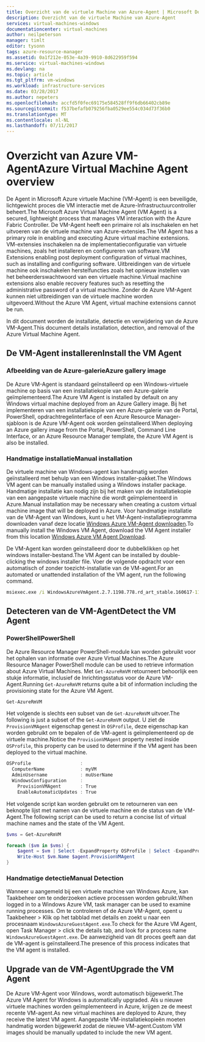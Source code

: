 ```yaml
---
title: Overzicht van de virtuele Machine van Azure-Agent | Microsoft Docs
description: Overzicht van de virtuele Machine van Azure-Agent
services: virtual-machines-windows
documentationcenter: virtual-machines
author: neilpeterson
manager: timlt
editor: tysonn
tags: azure-resource-manager
ms.assetid: 0a1f212e-053e-4a39-9910-8d622959f594
ms.service: virtual-machines-windows
ms.devlang: na
ms.topic: article
ms.tgt_pltfrm: vm-windows
ms.workload: infrastructure-services
ms.date: 03/28/2017
ms.author: nepeters
ms.openlocfilehash: accfd5f0fec69175e584528ff9f6db66402cb89e
ms.sourcegitcommit: f537befafb079256fba0529ee554c034d73f36b0
ms.translationtype: MT
ms.contentlocale: nl-NL
ms.lasthandoff: 07/11/2017
---
```

# <a name="azure-virtual-machine-agent-overview"></a><span data-ttu-id="196c3-103">Overzicht van Azure VM-Agent</span><span class="sxs-lookup"><span data-stu-id="196c3-103">Azure Virtual Machine Agent overview</span></span>

<span data-ttu-id="196c3-104">De Agent in Microsoft Azure virtuele Machine (VM-Agent) is een beveiligde, lichtgewicht proces die VM interactie met de Azure-Infrastructuurcontroller beheert.</span><span class="sxs-lookup"><span data-stu-id="196c3-104">The Microsoft Azure Virtual Machine Agent (VM Agent) is a secured, lightweight process that manages VM interaction with the Azure Fabric Controller.</span></span> <span data-ttu-id="196c3-105">De VM-Agent heeft een primaire rol als inschakelen en het uitvoeren van de virtuele machine van Azure-extensies.</span><span class="sxs-lookup"><span data-stu-id="196c3-105">The VM Agent has a primary role in enabling and executing Azure virtual machine extensions.</span></span> <span data-ttu-id="196c3-106">VM-extensies inschakelen na de implementatieconfiguratie van virtuele machines, zoals het installeren en configureren van software.</span><span class="sxs-lookup"><span data-stu-id="196c3-106">VM Extensions enabling post deployment configuration of virtual machines, such as installing and configuring software.</span></span> <span data-ttu-id="196c3-107">Uitbreidingen van de virtuele machine ook inschakelen herstelfuncties zoals het opnieuw instellen van het beheerderswachtwoord van een virtuele machine.</span><span class="sxs-lookup"><span data-stu-id="196c3-107">Virtual machine extensions also enable recovery features such as resetting the administrative password of a virtual machine.</span></span> <span data-ttu-id="196c3-108">Zonder de Azure VM-Agent kunnen niet uitbreidingen van de virtuele machine worden uitgevoerd.</span><span class="sxs-lookup"><span data-stu-id="196c3-108">Without the Azure VM Agent, virtual machine extensions cannot be run.</span></span>

<span data-ttu-id="196c3-109">In dit document worden de installatie, detectie en verwijdering van de Azure VM-Agent.</span><span class="sxs-lookup"><span data-stu-id="196c3-109">This document details installation, detection, and removal of the Azure Virtual Machine Agent.</span></span>

## <a name="install-the-vm-agent"></a><span data-ttu-id="196c3-110">De VM-Agent installeren</span><span class="sxs-lookup"><span data-stu-id="196c3-110">Install the VM Agent</span></span>

### <a name="azure-gallery-image"></a><span data-ttu-id="196c3-111">Afbeelding van de Azure-galerie</span><span class="sxs-lookup"><span data-stu-id="196c3-111">Azure gallery image</span></span>

<span data-ttu-id="196c3-112">De Azure VM-Agent is standaard geïnstalleerd op een Windows-virtuele machine op basis van een installatiekopie van een Azure-galerie geïmplementeerd.</span><span class="sxs-lookup"><span data-stu-id="196c3-112">The Azure VM Agent is installed by default on any Windows virtual machine deployed from an Azure Gallery image.</span></span> <span data-ttu-id="196c3-113">Bij het implementeren van een installatiekopie van een Azure-galerie van de Portal, PowerShell, opdrachtregelinterface of een Azure Resource Manager-sjabloon is de Azure VM-Agent ook worden geïnstalleerd.</span><span class="sxs-lookup"><span data-stu-id="196c3-113">When deploying an Azure gallery image from the Portal, PowerShell, Command Line Interface, or an Azure Resource Manager template, the Azure VM Agent is also be installed.</span></span> 

### <a name="manual-installation"></a><span data-ttu-id="196c3-114">Handmatige installatie</span><span class="sxs-lookup"><span data-stu-id="196c3-114">Manual installation</span></span>

<span data-ttu-id="196c3-115">De virtuele machine van Windows-agent kan handmatig worden geïnstalleerd met behulp van een Windows installer-pakket.</span><span class="sxs-lookup"><span data-stu-id="196c3-115">The Windows VM agent can be manually installed using a Windows installer package.</span></span> <span data-ttu-id="196c3-116">Handmatige installatie kan nodig zijn bij het maken van de installatiekopie van een aangepaste virtuele machine die wordt geïmplementeerd in Azure.</span><span class="sxs-lookup"><span data-stu-id="196c3-116">Manual installation may be necessary when creating a custom virtual machine image that will be deployed in Azure.</span></span> <span data-ttu-id="196c3-117">Voor handmatige installatie van de VM-Agent van Windows, kunt u het VM-Agent-installatieprogramma downloaden vanaf deze locatie [Windows Azure VM-Agent downloaden](http://go.microsoft.com/fwlink/?LinkID=394789).</span><span class="sxs-lookup"><span data-stu-id="196c3-117">To manually install the Windows VM Agent, download the VM Agent installer from this location [Windows Azure VM Agent Download](http://go.microsoft.com/fwlink/?LinkID=394789).</span></span> 

<span data-ttu-id="196c3-118">De VM-Agent kan worden geïnstalleerd door te dubbelklikken op het windows installer-bestand.</span><span class="sxs-lookup"><span data-stu-id="196c3-118">The VM Agent can be installed by double-clicking the windows installer file.</span></span> <span data-ttu-id="196c3-119">Voer de volgende opdracht voor een automatisch of zonder toezicht-installatie van de VM-agent.</span><span class="sxs-lookup"><span data-stu-id="196c3-119">For an automated or unattended installation of the VM agent, run the following command.</span></span>

```cmd
msiexec.exe /i WindowsAzureVmAgent.2.7.1198.778.rd_art_stable.160617-1120.fre /quiet
```

## <a name="detect-the-vm-agent"></a><span data-ttu-id="196c3-120">Detecteren van de VM-Agent</span><span class="sxs-lookup"><span data-stu-id="196c3-120">Detect the VM Agent</span></span>

### <a name="powershell"></a><span data-ttu-id="196c3-121">PowerShell</span><span class="sxs-lookup"><span data-stu-id="196c3-121">PowerShell</span></span>

<span data-ttu-id="196c3-122">De Azure Resource Manager PowerShell-module kan worden gebruikt voor het ophalen van informatie over Azure Virtual Machines.</span><span class="sxs-lookup"><span data-stu-id="196c3-122">The Azure Resource Manager PowerShell module can be used to retrieve information about Azure Virtual Machines.</span></span> <span data-ttu-id="196c3-123">Met `Get-AzureRmVM` retourneert behoorlijk een stukje informatie, inclusief de Inrichtingsstatus voor de Azure VM-Agent.</span><span class="sxs-lookup"><span data-stu-id="196c3-123">Running `Get-AzureRmVM` returns quite a bit of information including the provisioning state for the Azure VM Agent.</span></span>

```PowerShell
Get-AzureRmVM
```

<span data-ttu-id="196c3-124">Het volgende is slechts een subset van de `Get-AzureRmVM` uitvoer.</span><span class="sxs-lookup"><span data-stu-id="196c3-124">The following is just a subset of the `Get-AzureRmVM` output.</span></span> <span data-ttu-id="196c3-125">U ziet de `ProvisionVMAgent` eigenschap genest in `OSProfile`, deze eigenschap kan worden gebruikt om te bepalen of de VM-agent is geïmplementeerd op de virtuele machine.</span><span class="sxs-lookup"><span data-stu-id="196c3-125">Notice the `ProvisionVMAgent` property nested inside `OSProfile`, this property can be used to determine if the VM agent has been deployed to the virtual machine.</span></span>

```PowerShell
OSProfile                  :
  ComputerName             : myVM
  AdminUsername            : muUserName
  WindowsConfiguration     :
    ProvisionVMAgent       : True
    EnableAutomaticUpdates : True
```

<span data-ttu-id="196c3-126">Het volgende script kan worden gebruikt om te retourneren van een beknopte lijst met namen van de virtuele machine en de status van de VM-Agent.</span><span class="sxs-lookup"><span data-stu-id="196c3-126">The following script can be used to return a concise list of virtual machine names and the state of the VM Agent.</span></span>

```PowerShell
$vms = Get-AzureRmVM

foreach ($vm in $vms) {
    $agent = $vm | Select -ExpandProperty OSProfile | Select -ExpandProperty Windowsconfiguration | Select ProvisionVMAgent
    Write-Host $vm.Name $agent.ProvisionVMAgent
}
```

### <a name="manual-detection"></a><span data-ttu-id="196c3-127">Handmatige detectie</span><span class="sxs-lookup"><span data-stu-id="196c3-127">Manual Detection</span></span>

<span data-ttu-id="196c3-128">Wanneer u aangemeld bij een virtuele machine van Windows Azure, kan Taakbeheer om te onderzoeken actieve processen worden gebruikt.</span><span class="sxs-lookup"><span data-stu-id="196c3-128">When logged in to a Windows Azure VM, task manager can be used to examine running processes.</span></span> <span data-ttu-id="196c3-129">Om te controleren of de Azure VM-Agent, opent u Taakbeheer > Klik op het tabblad met details en zoekt u naar een procesnaam `WindowsAzureGuestAgent.exe`.</span><span class="sxs-lookup"><span data-stu-id="196c3-129">To check for the Azure VM Agent, open Task Manager > click the details tab, and look for a process name `WindowsAzureGuestAgent.exe`.</span></span> <span data-ttu-id="196c3-130">De aanwezigheid van dit proces geeft aan dat de VM-agent is geïnstalleerd.</span><span class="sxs-lookup"><span data-stu-id="196c3-130">The presence of this process indicates that the VM agent is installed.</span></span>

## <a name="upgrade-the-vm-agent"></a><span data-ttu-id="196c3-131">Upgrade van de VM-Agent</span><span class="sxs-lookup"><span data-stu-id="196c3-131">Upgrade the VM Agent</span></span>

<span data-ttu-id="196c3-132">De Azure VM-Agent voor Windows, wordt automatisch bijgewerkt.</span><span class="sxs-lookup"><span data-stu-id="196c3-132">The Azure VM Agent for Windows is automatically upgraded.</span></span> <span data-ttu-id="196c3-133">Als u nieuwe virtuele machines worden geïmplementeerd in Azure, krijgen ze de meest recente VM-agent.</span><span class="sxs-lookup"><span data-stu-id="196c3-133">As new virtual machines are deployed to Azure, they receive the latest VM agent.</span></span> <span data-ttu-id="196c3-134">Aangepaste VM-installatiekopieën moeten handmatig worden bijgewerkt zodat de nieuwe VM-agent.</span><span class="sxs-lookup"><span data-stu-id="196c3-134">Custom VM images should be manually updated to include the new VM agent.</span></span>